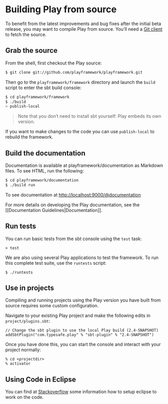 <!--- Copyright (C) 2009-2013 Typesafe Inc. <http://www.typesafe.com> -->
# Building Play from source

To benefit from the latest improvements and bug fixes after the initial beta release, you may want to compile Play from source. You’ll need a [Git client](http://git-scm.com/) to fetch the source.

## Grab the source
From the shell, first checkout the Play source:

```bash
$ git clone git://github.com/playframework/playframework.git
```

Then go to the `playframework/framework` directory and launch the `build` script to enter the sbt build console:

```bash
$ cd playframework/framework
$ ./build
> publish-local
```

> Note that you don’t need to install sbt yourself: Play embeds its own version.

If you want to make changes to the code you can use `publish-local` to rebuild the framework.

## Build the documentation

Documentation is available at playframework/documentation as Markdown files.  To see HTML, run the following:

```bash
$ cd playframework/documentation
$ ./build run
```

To see documentation at [http://localhost:9000/@documentation](http://localhost:9000/@documentation)

For more details on developing the Play documentation, see the [[Documentation Guidelines|Documentation]].

## Run tests

You can run basic tests from the sbt console using the `test` task:

```
> test
```

We are also using several Play applications to test the framework. To run this complete test suite, use the `runtests` script:

```
$ ./runtests
```

## Use in projects

Compiling and running projects using the Play version you have built from source requires some custom configuration.

Navigate to your existing Play project and make the following edits in `project/plugins.sbt`:

```
// Change the sbt plugin to use the local Play build (2.4-SNAPSHOT)
addSbtPlugin("com.typesafe.play" % "sbt-plugin" % "2.4-SNAPSHOT")
```

Once you have done this, you can start the console and interact with your project normally:

```
% cd <projectdir>
% activator
```

## Using Code in Eclipse

You can find at [Stackoverflow](http://stackoverflow.com/questions/10053201/how-to-setup-eclipse-ide-work-on-the-playframework-2-0/10055419#10055419) some information how to setup eclipse to work on the code.
